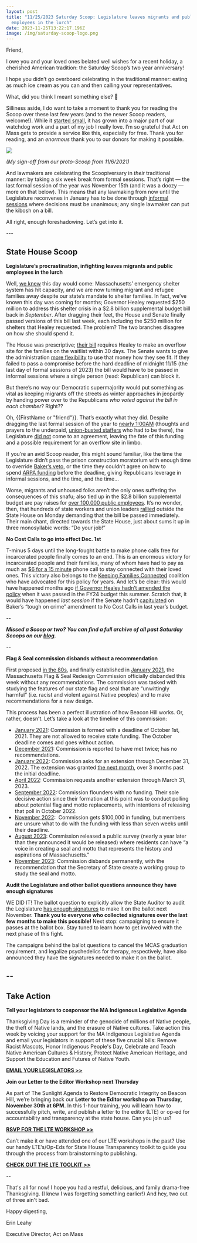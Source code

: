 ```yaml
---
layout: post
title: "11/25/2023 Saturday Scoop: Legislature leaves migrants and public
  employees in the lurch"
date: 2023-11-25T13:22:17.196Z
image: /img/saturday-scoop-logo.png
---
```

Friend,

I owe you and your loved ones belated well wishes for a recent holiday, a cherished American tradition: the Saturday Scoop’s two year anniversary! 

I hope you didn’t go overboard celebrating in the traditional manner: eating as much ice cream as you can and then calling your representatives.

What, did you think I meant something else? 🦃

Silliness aside, I do want to take a moment to thank you for reading the Scoop over these last few years (and to the newer Scoop readers, welcome!). While it [started small](https://actonmass.org/post/2021/11/22/11-13-21-introducing-the-saturday-scoop?utm_medium=&emci=fce5938a-ae8b-ee11-8925-00224832e811&emdi=ea000000-0000-0000-0000-000000000001&ceid={{ContactsEmailID}}), it has grown into a major part of our watchdog work and a part of my job I really love. I’m so grateful that Act on Mass gets to provide a service like this, especially for free. Thank you for reading, and an *enormous* thank you to our donors for making it possible. 

![](/img/screen-shot-2023-11-25-at-11.22.24-am.png)

*(My sign-off from our proto-Scoop from 11/6/2021)*

And lawmakers are celebrating the Scoopiversary in *their* traditional manner: by taking a six week break from formal sessions. That’s right — the last formal session of the year was November 15th (and it was a doozy — more on that below). This means that any lawmaking from now until the Legislature reconvenes in January has to be done through [informal sessions](https://www.instagram.com/p/CygiaUnuIW5/?utm_medium=&emci=fce5938a-ae8b-ee11-8925-00224832e811&emdi=ea000000-0000-0000-0000-000000000001&ceid={{ContactsEmailID}}) where decisions must be unanimous; any single lawmaker can put the kibosh on a bill. 

All right, enough foreshadowing. Let’s get into it.

\---

## State House Scoop

**Legislature’s procrastination, infighting leaves migrants and public employees in the lurch**

Well, [we knew](https://actonmass.org/post/2023/11/04/10-28-2023-saturday-scoop-right-to-shelter-in-jeopardy-healeys-housing-bill-explained?utm_medium=&%7B%7B%7BEngagementData%7D%7D%7D&emci=f03171af-467b-ee11-b004-00224832eb73&emdi=ea000000-0000-0000-0000-000000000001&ceid=%7B%7BContactsEmailID%7D%7D&&{{{EngagementData}}}) this day would come: Massachusetts’ emergency shelter system has hit capacity, and we are now turning migrant and refugee families away despite our state’s mandate to shelter families. In fact, we’ve known this day was coming for months; Governor Healey requested $250 million to address this shelter crisis in a $2.8 billion supplemental budget bill back in *September*. After dragging their feet, the House and Senate finally passed versions of this bill last week, each including the $250 million for shelters that Healey requested. The problem? The two branches disagree on how she should spend it.

The House was prescriptive; [their bill](https://www.recorder.com/Mariano-defends-House-call-for-overflow-shelter-site-52946474?utm_medium=&emci=fce5938a-ae8b-ee11-8925-00224832e811&emdi=ea000000-0000-0000-0000-000000000001&ceid={{ContactsEmailID}}) requires Healey to make an overflow site for the families on the waitlist within 30 days. The Senate wants to give the administration [more flexibility](https://www.masslive.com/politics/2023/11/mass-senate-passes-28b-spending-bill-kills-off-amendment-to-alter-right-to-shelter-law.html?utm_medium=&emci=fce5938a-ae8b-ee11-8925-00224832e811&emdi=ea000000-0000-0000-0000-000000000001&ceid={{ContactsEmailID}}) to use that money how they see fit. If they failed to pass a compromise before the hard deadline of midnight 11/15 (the last day of formal sessions of 2023) the bill would have to be passed in informal sessions where a single person (read: Republican) can block it. 

But there’s no way our Democratic supermajority would put something as vital as keeping migrants off the streets as winter approaches in jeopardy by handing power over to the Republicans *who voted against the bill in each chamber*? Right??

Oh, {{FirstName or "friend"}}. That’s exactly what they did. Despite dragging the last formal session of the year to [nearly 1:00AM](https://www.masslive.com/politics/2023/11/mass-house-kicks-28b-year-end-budget-bill-to-next-week-after-missing-deadline.html?utm_medium=&emci=fce5938a-ae8b-ee11-8925-00224832e811&emdi=ea000000-0000-0000-0000-000000000001&ceid={{ContactsEmailID}}) (thoughts and prayers to the underpaid, [union-busted staffers](https://www.nbcboston.com/news/local/spilka-senate-sees-no-path-for-employee-union/2792939/?utm_medium=&emci=fce5938a-ae8b-ee11-8925-00224832e811&emdi=ea000000-0000-0000-0000-000000000001&ceid={{ContactsEmailID}}) who had to be there), the Legislature [did not](https://www.wbur.org/news/2023/11/16/mass-legislature-supplemental-funding-shelter-system-negotiation?utm_medium=&emci=fce5938a-ae8b-ee11-8925-00224832e811&emdi=ea000000-0000-0000-0000-000000000001&ceid={{ContactsEmailID}}) come to an agreement, leaving the fate of this funding and a possible requirement for an overflow site in limbo. 

If you’re an avid Scoop reader, this might sound familiar, like the time the Legislature didn’t pass the prison construction moratorium with enough time to override [Baker’s veto](https://www.baystatebanner.com/2022/08/10/baker-vetoes-prison-moratorium/?utm_medium=&emci=fce5938a-ae8b-ee11-8925-00224832e811&emdi=ea000000-0000-0000-0000-000000000001&ceid={{ContactsEmailID}}), or the time they couldn’t agree on how to spend [ARPA funding](https://commonwealthbeacon.org/uncategorized/lawmakers-dont-get-arpa-spending-bill-done/?utm_medium=&emci=fce5938a-ae8b-ee11-8925-00224832e811&emdi=ea000000-0000-0000-0000-000000000001&ceid={{ContactsEmailID}}) before the deadline, giving Republicans leverage in informal sessions, and the time, and the time…

Worse, migrants and unhoused folks aren’t the only ones suffering the consequences of this snafu; also tied up in the $2.8 billion supplemental budget are pay raises for [over 100,000 public employees](https://www.bizjournals.com/boston/news/2023/11/19/100k-public-workers-still-awaiting-raises-due-to-b.html?utm_medium=&emci=fce5938a-ae8b-ee11-8925-00224832e811&emdi=ea000000-0000-0000-0000-000000000001&ceid={{ContactsEmailID}}). It’s no wonder, then, that hundreds of state workers and union leaders [rallied](https://www.bostonglobe.com/2023/11/20/metro/legislature-spending-bill/?utm_medium=&emci=fce5938a-ae8b-ee11-8925-00224832e811&emdi=ea000000-0000-0000-0000-000000000001&ceid={{ContactsEmailID}}) outside the State House on Monday demanding that the bill be passed immediately. Their main chant, directed towards the State House, just about sums it up in three monosyllabic words: “Do your job!” 

**No Cost Calls to go into effect Dec. 1st**

T-minus 5 days until the long-fought battle to make phone calls free for incarcerated people finally comes to an end. This is an enormous victory for incarcerated people and their families, many of whom have had to pay as much as [$6 for a 15 minute](https://www.wbur.org/cognoscenti/2020/01/27/cost-of-phone-calls-prison-bonita-tenneriello-elizabeth-matos?utm_medium=&emci=fce5938a-ae8b-ee11-8925-00224832e811&emdi=ea000000-0000-0000-0000-000000000001&ceid={{ContactsEmailID}}) phone call to stay connected with their loved ones. This victory also belongs to the [Keeping Families Connected](https://nocostcallsma.org/?page_id=14&utm_medium=&emci=fce5938a-ae8b-ee11-8925-00224832e811&emdi=ea000000-0000-0000-0000-000000000001&ceid={{ContactsEmailID}}) coalition who have advocated for this policy for years. And let’s be clear: this would have happened months ago [if Governor Healey hadn’t amended the policy](https://actonmass.org/post/2023/11/04/10-07-2023-saturday-scoop-rep-connolly-also-debuts-original-song-and-no-were-not-kidding?utm_medium=&emci=fce5938a-ae8b-ee11-8925-00224832e811&emdi=ea000000-0000-0000-0000-000000000001&ceid={{ContactsEmailID}}) when it was passed in the FY24 budget this summer. Scratch that, it would have happened *last session* if the Senate hadn’t [capitulated](https://www.progressivemass.com/how-the-ma-senate-colluded-with-charlie-baker-to-defeat-no-cost-calls/?utm_medium=&emci=fce5938a-ae8b-ee11-8925-00224832e811&emdi=ea000000-0000-0000-0000-000000000001&ceid={{ContactsEmailID}}) on Baker’s “tough on crime” amendment to No Cost Calls in last year’s budget. 

***\--***

***Missed a Scoop or two? You can find a full archive of all past Saturday Scoops on our [blog](https://actonmass.org/blog?utm_medium=&{{{EngagementData}}}&emci=25102f50-235a-ee11-9937-00224832eb73&emdi=ea000000-0000-0000-0000-000000000001&ceid={{ContactsEmailID}}).***

*\--*

**Flag & Seal commission disbands without a recommendation**

First proposed [in the 80s](https://www.bostonglobe.com/2021/11/28/metro/nearly-year-later-panel-rethinking-massachusetts-state-seal-is-behind-schedule-still-shorthanded/?emci=b844da8d-a154-ec11-94f6-0050f2e65e9b&emdi=ea000000-0000-0000-0000-000000000001&ceid=%7B%7BContactsEmailID%7D%7D&utm_medium=&{{{EngagementData}}}), and finally established in [January 2021](https://www.cbsnews.com/boston/news/baker-approves-commission-to-redesign-massachusetts-state-seal/?utm_medium=&emci=fce5938a-ae8b-ee11-8925-00224832e811&emdi=ea000000-0000-0000-0000-000000000001&ceid={{ContactsEmailID}}), the Massachusetts Flag & Seal Redesign Commission officially disbanded this week without any recommendations. The commission was tasked with studying the features of our state flag and seal that are “unwittingly harmful” (i.e. racist and violent against Native peoples) and to make recommendations for a new design. 

This process has been a perfect illustration of how Beacon Hill works. Or, rather, doesn’t. Let’s take a look at the timeline of this commission: 

* [January 2021](https://www.cbsnews.com/boston/news/baker-approves-commission-to-redesign-massachusetts-state-seal/?utm_medium=&emci=fce5938a-ae8b-ee11-8925-00224832e811&emdi=ea000000-0000-0000-0000-000000000001&ceid={{ContactsEmailID}}): Commission is formed with a deadline of October 1st, 2021. They are not allowed to receive state funding. The October deadline comes and goes without action.
* [December 2021](https://actonmass.org/post/2021/12/06/12-04-21-saturday-scoop-6-reps-4-billion?emci=bc44d5cf-357b-ec11-94f6-c896650d4442&emdi=ea000000-0000-0000-0000-000000000001&ceid=%7B%7BContactsEmailID%7D%7D&utm_medium=&{{{EngagementData}}}): Commission is reported to have met twice; has no recommendations.
* [January 2022](https://actonmass.org/post/2022/01/25/01-22-22-saturday-scoop-covid-relief-bill-on-its-way-rally-today?utm_medium=&emci=fce5938a-ae8b-ee11-8925-00224832e811&emdi=ea000000-0000-0000-0000-000000000001&ceid={{ContactsEmailID}}): Commission asks for an extension through December 31, 2022. The extension was granted [the next month](https://actonmass.org/post/2022/03/03/02-19-22-saturday-scoop-drivers-license-bill-passed-the-house-how-it-happened?utm_medium=&emci=fce5938a-ae8b-ee11-8925-00224832e811&emdi=ea000000-0000-0000-0000-000000000001&ceid={{ContactsEmailID}}), over 3 months past the initial deadline. 
* [April 2022](https://www.wgbh.org/news/politics/2022-04-19/commission-to-review-mass-state-seal-and-motto-struggling-to-get-the-job-done?utm_medium=&emci=fce5938a-ae8b-ee11-8925-00224832e811&emdi=ea000000-0000-0000-0000-000000000001&ceid={{ContactsEmailID}}): Commission requests another extension through March 31, 2023.
* [September 2022](https://actonmass.org/post/2022/10/26/09-17-2022-saturday-scoop-primary-night-results-what-comes-next?utm_medium=&emci=fce5938a-ae8b-ee11-8925-00224832e811&emdi=ea000000-0000-0000-0000-000000000001&ceid={{ContactsEmailID}}): Commission flounders with no funding. Their sole decisive action since their formation at this point was to conduct polling about potential flag and motto replacements, with intentions of releasing that poll in October 2022. 
* [November 2022](https://www.wgbh.org/news/politics/2022-11-15/for-massachusetts-no-news-of-a-new-state-seal-or-motto?utm_medium=&emci=fce5938a-ae8b-ee11-8925-00224832e811&emdi=ea000000-0000-0000-0000-000000000001&ceid={{ContactsEmailID}}):  Commission gets $100,000 in funding, but members are unsure what to do with the funding with less than seven weeks until their deadline. 
* [August 2023](https://www.wbur.org/news/2023/08/21/state-seal-motto-commission-survey?utm_medium=&emci=fce5938a-ae8b-ee11-8925-00224832e811&emdi=ea000000-0000-0000-0000-000000000001&ceid={{ContactsEmailID}}): Commission released a public survey (nearly a year later than they announced it would be released) where residents can have “a voice in creating a seal and motto that represents the history and aspirations of Massachusetts.”
* [November 2023](https://www.bostonglobe.com/2023/11/15/metro/massachusetts-state-seal-motto-commission-native-american/?utm_medium=&emci=fce5938a-ae8b-ee11-8925-00224832e811&emdi=ea000000-0000-0000-0000-000000000001&ceid={{ContactsEmailID}}): Commission disbands permanently, with the recommendation that the Secretary of State create a working group to study the seal and motto.



**Audit the Legislature and other ballot questions announce they have enough signatures**

WE DID IT! The ballot question to explicitly allow the State Auditor to audit the Legislature [has enough signatures](https://whdh.com/news/half-dozen-ballot-campaigns-confident-about-moving-forward/?utm_medium=&emci=fce5938a-ae8b-ee11-8925-00224832e811&emdi=ea000000-0000-0000-0000-000000000001&ceid={{ContactsEmailID}}) to make it on the ballot next November. **Thank you to everyone who collected signatures over the last few months to make this possible!** Next stop: campaigning to ensure it passes at the ballot box. Stay tuned to learn how to get involved with the next phase of this fight.

The campaigns behind the ballot questions to cancel the MCAS graduation requirement, and legalize psychedelics for therapy, respectively, have also announced they have the signatures needed to make it on the ballot.

## \--

## Take Action

**Tell your legislators to cosponsor the MA Indigenous Legislative Agenda**

Thanksgiving Day is a reminder of the genocide of millions of Native people, the theft of Native lands, and the erasure of Native cultures. Take action this week by voicing your support for the MA Indigenous Legislative Agenda and email your legislators in support of these five crucial bills: Remove Racist Mascots, Honor Indigenous People's Day, Celebrate and Teach Native American Cultures & History, Protect Native American Heritage, and Support the Education and Futures of Native Youth.

**[EMAIL YOUR LEGISLATORS >>](https://actionnetwork.org/letters/2023-2024-cosponsor-drive-for-mass-indigenous-legislative-agenda?utm_medium=&emci=fce5938a-ae8b-ee11-8925-00224832e811&emdi=ea000000-0000-0000-0000-000000000001&ceid={{ContactsEmailID}})**

**Join our Letter to the Editor Workshop next Thursday**

As part of The Sunlight Agenda to Restore Democratic Integrity on Beacon Hill, we’re bringing back our **Letter to the Editor workshop on Thursday, November 30th at 6PM.** In this 1-hour training, you will learn how to successfully pitch, write, and publish a letter to the editor (LTE) or op-ed for accountability and transparency at the state house. Can you join us?

**[RSVP FOR THE LTE WORKSHOP >>](https://secure.everyaction.com/CQqCe8sbVEWB3uC8NSJRqw2?utm_medium=&emci=fce5938a-ae8b-ee11-8925-00224832e811&emdi=ea000000-0000-0000-0000-000000000001&ceid={{ContactsEmailID}})**

Can’t make it or have attended one of our LTE workshops in the past? Use our handy LTE’s/Op-Eds for State House Transparency toolkit to guide you through the process from brainstorming to publishing.

**[CHECK OUT THE LTE TOOLKIT >>](https://docs.google.com/document/d/14sSpxR2L_2KKqgtfd3VWnvm_E5FGol96T1eLjemalK4/?utm_medium=&emci=fce5938a-ae8b-ee11-8925-00224832e811&emdi=ea000000-0000-0000-0000-000000000001&ceid={{ContactsEmailID}})**

\--

That's all for now! I hope you had a restful, delicious, and family drama-free Thanksgiving. (I knew I was forgetting something earlier!) And hey, two out of three ain't bad.

Happy digesting,

Erin Leahy

Executive Director, Act on Mass